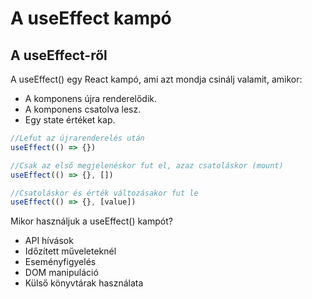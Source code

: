# A useEffect kampó

## A useEffect-ről

A useEffect() egy React kampó, ami azt mondja csinálj valamit, amikor:

* A komponens újra renderelődik.
* A komponens csatolva lesz.
* Egy state értéket kap.

```jsx
//Lefut az újrarenderelés után
useEffect(() => {})
```

```jsx
//Csak az első megjelenéskor fut el, azaz csatoláskor (mount)
useEffect(() => {}, [])
```

```jsx
//Csatoláskor és érték változásakor fut le
useEffect(() => {}, [value])
```

Mikor használjuk a useEffect() kampót?

* API hívások
* Időzített műveleteknél
* Eseményfigyelés
* DOM manipuláció
* Külső könyvtárak használata
